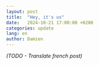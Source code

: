```yaml
---
layout: post
title:  "Hey, it's us"
date:   2024-10-21 17:00:00 +0200
categories: update
lang: en
author: Damien
---
```

<em>(TODO - Translate french post)</em>